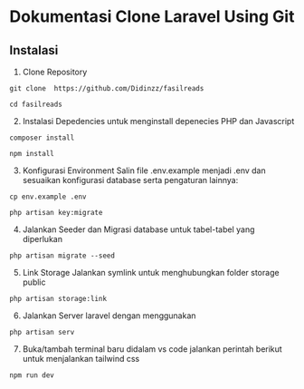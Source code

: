 # Dokumentasi Clone Laravel Using Git

## Instalasi

1.  Clone Repository
```
git clone  https://github.com/Didinzz/fasilreads

cd fasilreads
```
2. Instalasi Depedencies untuk menginstall depenecies PHP dan Javascript

```
composer install
```
```
npm install
```

3. Konfigurasi Environment Salin file .env.example menjadi .env dan sesuaikan konfigurasi database serta pengaturan lainnya:

```
cp env.example .env
```
```
php artisan key:migrate
```

4. Jalankan Seeder dan Migrasi database untuk tabel-tabel yang diperlukan
```
php artisan migrate --seed
```
5. Link Storage Jalankan symlink untuk menghubungkan folder storage public
```
php artisan storage:link
```
6. Jalankan Server laravel dengan menggunakan
```
php artisan serv
```
7. Buka/tambah terminal baru didalam vs code jalankan perintah berikut untuk menjalankan tailwind css
```
npm run dev
```
